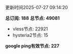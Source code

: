 更新时间2025-07-27 09:14:20

**总订阅: 188**
**总节点: 49081**
- vless节点: 22921
- hysteria2节点: 15

**google ping有效节点: 227**
